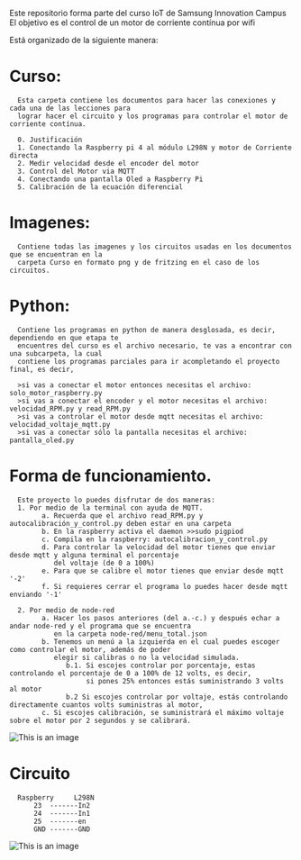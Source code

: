 Este repositorio forma parte del curso IoT de Samsung Innovation Campus
El objetivo es el control de un motor de corriente contínua por wifi

Está organizado de la siguiente manera:

# Curso:
      Esta carpeta contiene los documentos para hacer las conexiones y cada una de las lecciones para 
      lograr hacer el circuito y los programas para controlar el motor de corriente contínua.
      
      0. Justificación
      1. Conectando la Raspberry pi 4 al módulo L298N y motor de Corriente directa
      2. Medir velocidad desde el encoder del motor
      3. Control del Motor via MQTT
      4. Conectando una pantalla Oled a Raspberry Pi
      5. Calibración de la ecuación diferencial

# Imagenes:
      Contiene todas las imagenes y los circuitos usadas en los documentos que se encuentran en la 
      carpeta Curso en formato png y de fritzing en el caso de los circuitos.

# Python:
      Contiene los programas en python de manera desglosada, es decir, dependiendo en que etapa te 
      encuentres del curso es el archivo necesario, te vas a encontrar con una subcarpeta, la cual 
      contiene los programas parciales para ir acompletando el proyecto final, es decir, 
      
      >si vas a conectar el motor entonces necesitas el archivo: solo_motor_raspberry.py
      >si vas a conectar el encoder y el motor necesitas el archivo: velocidad_RPM.py y read_RPM.py
      >si vas a controlar el motor desde mqtt necesitas el archivo: velocidad_voltaje_mqtt.py
      >si vas a conectar sólo la pantalla necesitas el archivo: pantalla_oled.py

# Forma de funcionamiento.

      Este proyecto lo puedes disfrutar de dos maneras:
      1. Por medio de la terminal con ayuda de MQTT.
            a. Recuerda que el archivo read_RPM.py y autocalibración_y_control.py deben estar en una carpeta
            b. En la raspberry activa el daemon >>sudo pigpiod
            c. Compila en la raspberry: autocalibracion_y_control.py
            d. Para controlar la velocidad del motor tienes que enviar desde mqtt y alguna terminal el porcentaje
               del voltaje (de 0 a 100%)
            e. Para que se calibre el motor tienes que enviar desde mqtt '-2'
            f. Si requieres cerrar el programa lo puedes hacer desde mqtt enviando '-1'
      
      2. Por medio de node-red
            a. Hacer los pasos anteriores (del a.-c.) y después echar a andar node-red y el programa que se encuentra 
               en la carpeta node-red/menu_total.json
            b. Tenemos un menú a la izquierda en el cual puedes escoger como controlar el motor, además de poder 
               elegir si calibras o no la velocidad simulada.
                  b.1. Si escojes controlar por porcentaje, estas controlando el porcentaje de 0 a 100% de 12 volts, es decir,
                       si pones 25% entonces estás suministrando 3 volts al motor
                  b.2 Si escojes controlar por voltaje, estás controlando directamente cuantos volts suministras al motor,
            c. Si escojes calibración, se suministrará el máximo voltaje sobre el motor por 2 segundos y se calibrará.
 
 ![This is an image](https://raw.githubusercontent.com/AlexAlaffita/Simulacion-y-control-de-un-motor-cc/main/Imagenes/node_red_dashboard.png)


# Circuito
      Raspberry     L298N
          23  -------In2
          24  -------In1
          25  -------en
          GND -------GND

![This is an image](https://raw.githubusercontent.com/AlexAlaffita/Simulacion-y-control-de-un-motor-cc/main/Imagenes/circuito_motor_encoder_L298N_pantalla_bb.png)
